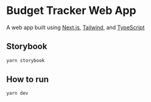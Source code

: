 # Budget Tracker Web App

A web app built using [Next.js](https://nextjs.org/), [Tailwind](https://tailwindcss.com/), and [TypeScript](https://www.typescriptlang.org/)

## Storybook

```bash
yarn storybook
```

## How to run

```bash
yarn dev
```
